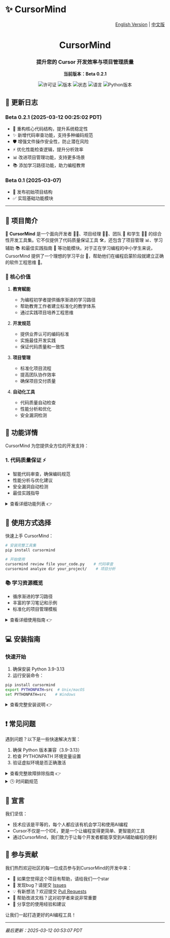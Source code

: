 # ✨ CursorMind

<p align="right">
  <a href="README.md">English Version</a> |
  <a href="README.zh.md">中文版</a>
</p>

<div align="center">
  <h1>CursorMind</h1>
  <h3>提升您的 Cursor 开发效率与项目管理质量</h3>
  <p><strong>当前版本：Beta 0.2.1</strong></p>
  
  ![许可证](https://img.shields.io/badge/许可证-MIT-blue.svg)
  ![版本](https://img.shields.io/badge/版本-Beta%200.2.1-brightgreen.svg)
  ![状态](https://img.shields.io/badge/状态-开发中-orange.svg)
  ![语言](https://img.shields.io/badge/语言-Python-yellow.svg)
  ![Python版本](https://img.shields.io/badge/Python-3.9--3.13-blue.svg)
</div>

## 📝 更新日志

### Beta 0.2.1 (2025-03-12 00:25:02 PDT)
- 🔄 重构核心代码结构，提升系统稳定性
- ✨ 新增代码审查功能，支持多种编码规范
- 🛡️ 增强文件操作安全性，防止潜在风险
- ⚡️ 优化性能检查逻辑，提升分析效率
- 📊 改进项目管理功能，支持更多场景
- 📚 添加学习路径功能，助力编程教育

### Beta 0.1 (2025-03-07)
- 🎉 发布初始项目结构
- ✅ 实现基础功能模块

---

## 📖 项目简介

🌟 **CursorMind** 是一个面向开发者 👨‍💻、项目经理 👨‍💼、团队 👥 和学生 👨‍🎓 的综合性开发工具集。它不仅提供了代码质量保证工具 🛠️，还包含了项目管理 📊、学习辅助 📚 和最佳实践指南 📝 等功能模块。对于正在学习编程的中小学生来说，CursorMind 提供了一个理想的学习平台 🎯，帮助他们在编程启蒙阶段就建立正确的软件工程思维 🧠。

### 🎯 核心价值

1. **教育赋能**
   - 为编程初学者提供循序渐进的学习路径
   - 帮助教育工作者建立标准化的教学体系
   - 通过实践项目培养工程思维

2. **开发规范**
   - 提供业界认可的编码标准
   - 实施最佳开发实践
   - 保证代码质量和一致性

3. **项目管理**
   - 标准化项目流程
   - 提高团队协作效率
   - 确保项目交付质量

4. **自动化工具**
   - 代码质量自动检查
   - 性能分析和优化
   - 安全漏洞检测

## 🚀 功能详情

CursorMind 为您提供全方位的开发支持：

### 1. 代码质量保证 ⚡️
- 智能代码审查，确保编码规范
- 性能分析与优化建议
- 安全漏洞自动检测
- 最佳实践指导

<details>
<summary>查看详细功能列表 👉</summary>

- **代码审查**
  - 风格检查：确保代码符合 PEP8、Google Style 等主流编码规范
  - 复杂度分析：计算圈复杂度，识别需要重构的代码块
  - 命名规范：检查变量、函数、类的命名是否符合最佳实践
  - 注释完整性：验证关键功能是否有充分的文档说明
  
- **性能分析**
  - 算法复杂度评估：分析时间和空间复杂度
  - 内存使用监控：识别内存泄漏和过度内存使用
  - 性能瓶颈定位：通过性能分析找出耗时操作
  - 优化建议：提供具体的性能优化方案
  
- **安全检查**
  - SQL 注入检测：识别潜在的数据库安全风险
  - XSS 漏洞扫描：检查跨站脚本攻击隐患
  - 敏感信息检测：发现可能泄露的密钥、令牌等
  - 依赖包安全：检查第三方库的已知漏洞
  
- **最佳实践**
  - 设计模式应用：推荐合适的设计模式
  - 代码重用建议：识别可复用的代码片段
  - 测试覆盖率：检查单元测试的完整性
  - 异常处理规范：确保异常处理的合理性
</details>

## 🎯 使用方式选择

快速上手 CursorMind：

```bash
# 安装完整工具集
pip install cursormind

# 开始使用
cursormind review file your_code.py    # 代码审查
cursormind analyze dir your_project/    # 项目分析
```

### 📚 学习资源概览
- 循序渐进的学习路径
- 丰富的学习笔记和示例
- 标准化的项目管理模板

<details>
<summary>查看详细使用指南 👉</summary>

CursorMind 提供以下实际功能，您可以根据需求选择：

### 1. 🛠️ 代码质量工具（需要安装）

```bash
# 安装完整工具集
pip install cursormind

# 使用示例
cursormind review file your_code.py
cursormind analyze directory your_project/
```

实际提供的功能：
- 🔍 代码审查
- 📊 目录分析
- 📝 报告生成

### 2. 📚 学习资源

项目实际结构：
```
CursorMind/
├── learning_paths/        # 学习路径定义
├── learning_notes/       # 学习笔记和文档
└── project_management/   # 项目管理相关文件
```

#### 如何使用学习资源

1. **选择合适的学习路径**
   ```bash
   # 第一步：浏览学习路径目录，查看可用的路径
   ls learning_paths/
   
   # 第二步：选择适合自己水平的路径
   # 例如：如果你是Python初学者，打开 python_beginner.md
   cat learning_paths/python_beginner.md
   
   # 第三步：按照路径文件中的指引，逐步学习
   # 路径文件会列出：
   # - 学习目标
   # - 前置知识
   # - 学习步骤
   # - 练习项目
   ```

2. **使用学习笔记**
   ```bash
   # 第一步：查看笔记分类
   ls learning_notes/categories/
   
   # 第二步：选择感兴趣的主题
   # 例如：想学习Python面向对象编程
   cat learning_notes/categories/python/oop_basics.md
   
   # 第三步：动手实践笔记中的示例
   # 每个笔记包含：
   # - 概念解释
   # - 代码示例
   # - 常见问题
   # - 练习题
   ```

3. **使用项目管理模板**
   ```bash
   # 第一步：查看可用的项目模板
   ls project_management/templates/
   
   # 第二步：选择合适的项目模板
   # 例如：创建一个新的Python项目
   cp -r project_management/templates/python_project ./my_project
   
   # 第三步：按照模板中的README进行开发
   cat my_project/README.md
   ```

#### 使用建议

1. **初学者**
   - 👉 从 `learning_paths/beginner/` 开始
   - 👉 结合 `learning_notes/basics/` 深入学习
   - 👉 使用 `project_management/templates/starter/` 创建练习项目

2. **进阶学习者**
   - 👉 选择 `learning_paths/intermediate/` 提升技能
   - 👉 参考 `learning_notes/advanced/` 掌握高级概念
   - 👉 使用 `project_management/templates/advanced/` 开发实际项目

3. **团队使用**
   - 👉 使用 `project_management/guidelines/` 规范团队开发
   - 👉 参考 `learning_notes/best_practices/` 改进开发流程
   - 👉 基于 `project_management/templates/team/` 建立项目结构

> 注：更多学习路径和笔记管理功能正在开发中
</details>

## 💻 安装指南

### 快速开始
1. 确保安装 Python 3.9-3.13
2. 运行安装命令：
```bash
pip install cursormind
export PYTHONPATH=src  # Unix/macOS
set PYTHONPATH=src    # Windows
```

<details>
<summary>查看完整安装说明 👉</summary>

### 系统要求

- Python 3.9-3.13（推荐使用 Python 3.13）
- pip 包管理器
- Git（可选，用于版本控制）

### Windows 安装步骤

1. **安装 Python**
   ```powershell
   # 从 https://www.python.org/downloads/ 下载并安装 Python 3.13
   # 安装时必须勾选 "Add Python to PATH"
   ```

2. **打开 PowerShell 并创建虚拟环境**
   ```powershell
   # 创建项目目录
   mkdir CursorMind
   cd CursorMind
   
   # 创建并激活虚拟环境
   python -m venv .venv
   .\.venv\Scripts\Activate.ps1
   
   # 如果出现权限错误，请以管理员身份运行：
   Set-ExecutionPolicy RemoteSigned -Scope CurrentUser
   ```

3. **安装 CursorMind**
   ```powershell
   # 升级 pip
   python -m pip install --upgrade pip
   
   # 安装 cursormind
   pip install cursormind
   
   # 设置 PYTHONPATH（PowerShell）
   $env:PYTHONPATH = "src"
   ```

4. **验证安装**
   ```powershell
   cursormind --version
   cursormind review file src/cursormind/core/code_review.py
   ```

### macOS 安装步骤

1. **使用 Homebrew 安装 Python**
   ```bash
   # 安装 Homebrew（如果未安装）
   /bin/bash -c "$(curl -fsSL https://raw.githubusercontent.com/Homebrew/install/HEAD/install.sh)"
   
   # 安装 Python 3.13
   brew install python@3.13
   ```

2. **创建虚拟环境**
   ```bash
   # 创建项目目录
   mkdir CursorMind && cd CursorMind
   
   # 创建并激活虚拟环境
   python3.13 -m venv .venv
   source .venv/bin/activate
   ```

3. **安装 CursorMind**
   ```bash
   # 升级 pip
   pip install --upgrade pip
   
   # 安装 cursormind
   pip install cursormind
   
   # 设置 PYTHONPATH
   export PYTHONPATH=src
   ```

4. **验证安装**
   ```bash
   cursormind --version
   cursormind review file src/cursormind/core/code_review.py
   ```

### Ubuntu/Debian 安装步骤

1. **安装 Python 和依赖**
   ```bash
   # 更新包列表
   sudo apt update
   
   # 添加 deadsnakes PPA 以获取最新的 Python 版本
   sudo add-apt-repository ppa:deadsnakes/ppa
   sudo apt update
   
   # 安装 Python 3.13 和开发工具
   sudo apt install python3.13 python3.13-venv python3.13-dev python3-pip git
   ```

2. **创建虚拟环境**
   ```bash
   # 创建项目目录
   mkdir CursorMind && cd CursorMind
   
   # 创建并激活虚拟环境
   python3.13 -m venv .venv
   source .venv/bin/activate
   ```

3. **安装 CursorMind**
   ```bash
   # 升级 pip
   pip install --upgrade pip
   
   # 安装 cursormind
   pip install cursormind
   
   # 设置 PYTHONPATH
   export PYTHONPATH=src
   ```

4. **验证安装**
   ```bash
   cursormind --version
   cursormind review file src/cursormind/core/code_review.py
   ```

### 安装验证清单

请确保以下所有命令都能正常运行：

1. **版本检查**
   ```bash
   cursormind --version
   # 应输出：cursormind, version 0.2.1
   ```

2. **代码审查**
   ```bash
   cursormind review file src/cursormind/core/code_review.py
   # 应显示代码审查报告
   ```

3. **目录审查**
   ```bash
   cursormind review dir src/cursormind/core
   # 应显示目录审查报告
   ```

如果任何命令失败，请参考下方的故障排除指南。
</details>

## ❗ 常见问题

遇到问题？以下是一些快速解决方案：

1. 确保 Python 版本兼容（3.9-3.13）
2. 检查 PYTHONPATH 环境变量设置
3. 验证虚拟环境是否正确激活

<details>
<summary>查看完整故障排除指南 👉</summary>

### Windows 常见问题

1. **Python 未添加到 PATH**
   ```powershell
   # 检查 Python 是否在 PATH 中
   python --version
   
   # 如果未找到，手动添加到 PATH
   # 打开系统属性 -> 环境变量 -> Path -> 添加 Python 安装路径
   # 通常在：C:\Users\用户名\AppData\Local\Programs\Python\Python313
   ```

2. **虚拟环境激活失败**
   ```powershell
   # 如果出现权限错误
   Set-ExecutionPolicy RemoteSigned -Scope CurrentUser
   
   # 重新激活虚拟环境
   .\.venv\Scripts\Activate.ps1
   ```

3. **模块未找到**
   ```powershell
   # 确保 PYTHONPATH 正确设置
   echo $env:PYTHONPATH
   
   # 如果需要，重新设置
   $env:PYTHONPATH = "src"
   ```

### macOS 常见问题

1. **Python 版本冲突**
   ```bash
   # 检查 Python 版本
   python3 --version
   
   # 使用特定版本
   python3.13 -m pip install cursormind
   ```

2. **权限问题**
   ```bash
   # 修复权限
   sudo chown -R $USER ~/.local
   chmod +x ~/.local/bin/cursormind
   ```

3. **环境变量持久化**
   ```bash
   # 添加到 .zshrc 或 .bash_profile
   echo 'export PYTHONPATH=src' >> ~/.zshrc
   source ~/.zshrc
   ```

### Ubuntu/Debian 常见问题

1. **PPA 添加失败**
   ```bash
   # 安装必要工具
   sudo apt install software-properties-common
   
   # 重试添加 PPA
   sudo add-apt-repository ppa:deadsnakes/ppa
   ```

2. **依赖问题**
   ```bash
   # 安装编译依赖
   sudo apt install build-essential libssl-dev libffi-dev python3.13-dev
   ```

3. **权限问题**
   ```bash
   # 修复权限
   sudo chown -R $USER ~/.local
   sudo chmod +x ~/.local/bin/cursormind
   ```
</details>

<details>
<summary>🕒 时间戳规范</summary>

为确保项目文档中的时间戳保持一致性和准确性，我们提供了专门的时间戳生成工具。

### 时间戳工具使用

```bash
# 生成完整格式的时间戳（默认）
python3 scripts/generate_timestamp.py full
# 输出示例：2025-03-11 23:37:45 PDT

# 仅生成日期
python3 scripts/generate_timestamp.py date
# 输出示例：2025-03-11

# 生成日期和时间（不含时区）
python3 scripts/generate_timestamp.py datetime
# 输出示例：2025-03-11 23:37:45

# 生成紧凑格式
python3 scripts/generate_timestamp.py compact
# 输出示例：20250311

# 生成年份和周数
python3 scripts/generate_timestamp.py week
# 输出示例：2025W11
```

### 时间戳规范说明

1. **强制要求**
   - 所有文档中的时间戳必须使用 `scripts/generate_timestamp.py` 生成
   - 禁止手动编写或修改时间戳
   - 时区必须保持一致（默认使用美国太平洋时区 PST/PDT）
   - 如需使用其他时区，请在项目根目录的 `.env` 文件中设置 `TZ` 环境变量，并确保所有团队成员使用相同配置

2. **Git Hook 配置**
   ```bash
   # 复制 pre-commit hook 到 Git hooks 目录
   cp scripts/hooks/pre-commit .git/hooks/
   
   # 设置执行权限
   chmod +x .git/hooks/pre-commit
   ```
</details>

## 📢 宣言

我们坚信：
- 技术应该是平等的，每个人都应该有机会学习和使用AI编程
- Cursor不仅是一个IDE，更是一个让编程变得更简单、更智能的工具
- 通过CursorMind，我们致力于让每个开发者都能享受到AI辅助编程的便利

## 🤝 参与贡献

我们热烈欢迎社区的每一位成员参与到CursorMind的开发中来：
- 🌟 如果您觉得这个项目有帮助，请给我们一个star
- 🐛 发现bug？请提交 [Issues](https://github.com/yourusername/cursormind/issues)
- 💡 有新想法？欢迎提交 [Pull Requests](https://github.com/yourusername/cursormind/pulls)
- 📝 帮助改进文档？这对初学者来说非常重要
- 💬 分享您的使用经验和建议

让我们一起打造更好的AI编程工具！

---
*最后更新：2025-03-12 00:53:07 PDT*

